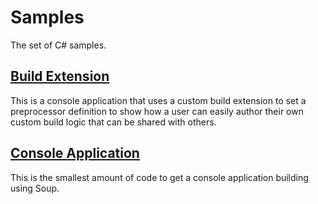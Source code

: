 # Samples
The set of C# samples.

## [Build Extension](csharp/build-extension.md)
This is a console application that uses a custom build extension to set a preprocessor definition to show how a user can easily author their own custom build logic that can be shared with others.

## [Console Application](csharp/console-application.md)
This is the smallest amount of code to get a console application building using Soup.